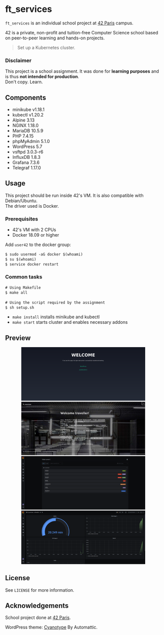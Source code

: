 # ft_services

`ft_services` is an individual school project at [42 Paris](https://www.42.fr) campus.

42 is a private, non-profit and tuition-free Computer Science school based on peer-to-peer learning and hands-on projects.

> Set up a Kubernetes cluster. 

### Disclaimer

This project is a school assignment. It was done for **learning purposes** and is thus **not intended for production**.  
Don't copy. Learn.  

## Components

- minikube v1.18.1
- kubectl v1.20.2
- Alpine 3.13
- NGINX 1.18.0
- MariaDB 10.5.9
- PHP 7.4.15
- phpMyAdmin 5.1.0
- WordPress 5.7
- vsftpd 3.0.3-r6
- InfluxDB 1.8.3
- Grafana 7.3.6
- Telegraf 1.17.0

## Usage

This project should be run inside 42's VM. It is also compatible with Debian/Ubuntu.  
The driver used is Docker.

### Prerequisites

- 42's VM with 2 CPUs
- Docker 18.09 or higher

Add `user42` to the docker group:

```console
$ sudo usermod -aG docker $(whoami)
$ su $(whoami)
$ service docker restart
```

### Common tasks

```console
# Using Makefile
$ make all

# Using the script required by the assignment
$ sh setup.sh
```

* `make install` installs minikube and kubectl
* `make start` starts cluster and enables necessary addons

## Preview

<p align="center">
  <img src="assets/preview00.png" alt="Nginx index" width="400" /> <img src="assets/preview01.png" alt="WordPress home" width="400" />
  <img src="assets/preview02.png" alt="Grafana dashboards" width="400" /> <img src="assets/preview03.png" alt="InfluxDB Dashboard" width="400" />
</p>

## License

See `LICENSE` for more information.

## Acknowledgements

School project done at [42 Paris](https://www.42.fr).

WordPress theme: [Cyanotype](https://wordpress.org/themes/cyanotype/) By Automattic.

